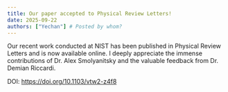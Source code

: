 ```yaml
---
title: Our paper accepted to Physical Review Letters!
date: 2025-09-22
authors: ["Yechan"] # Posted by whom?
---
```

Our recent work conducted at NIST has been published in Physical Review Letters and is now available online.
I deeply appreciate the immense contributions of Dr. Alex Smolyanitsky and the valuable feedback from Dr. Demian Riccardi.

DOI: https://doi.org/10.1103/vtw2-z4f8